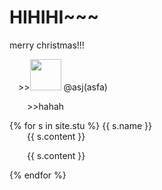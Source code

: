# HIHIHI~~~
merry christmas!!!
<p>
   &emsp;>><img src="https://github.com/yauyau566.png?size=50" height="50" width="50">
   @asj(asfa)  
</p>
<p>&emsp;&emsp;>>hahah</p>
{% for s in site.stu %}
<h>{{ s.name }}</h>
<div style="white-space:nowrap"><span>&emsp;&emsp;</span>{{ s.content }}</div>
<p><span>&emsp;&emsp;</span>{{ s.content }}</p>
{% endfor %}
   
